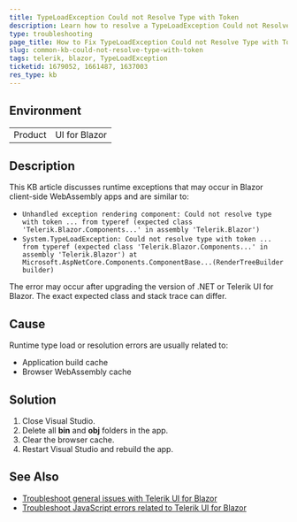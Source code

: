 ```yaml
---
title: TypeLoadException Could not Resolve Type with Token
description: Learn how to resolve a TypeLoadException Could not Resolve Type with Token runtime exception in Blazor WebAssembly apps.
type: troubleshooting
page_title: How to Fix TypeLoadException Could not Resolve Type with Token in Blazor WebAssembly Apps
slug: common-kb-could-not-resolve-type-with-token
tags: telerik, blazor, TypeLoadException
ticketid: 1679052, 1661487, 1637003
res_type: kb
---
```


## Environment

<table>
    <tbody>
        <tr>
            <td>Product</td>
            <td>UI for Blazor</td>
        </tr>
    </tbody>
</table>

## Description

This KB article discusses runtime exceptions that may occur in Blazor client-side WebAssembly apps and are similar to:

* `Unhandled exception rendering component: Could not resolve type with token ... from typeref (expected class 'Telerik.Blazor.Components...' in assembly 'Telerik.Blazor')`
* `System.TypeLoadException: Could not resolve type with token ... from typeref (expected class 'Telerik.Blazor.Components...' in assembly 'Telerik.Blazor') at Microsoft.AspNetCore.Components.ComponentBase...(RenderTreeBuilder builder)`

The error may occur after upgrading the version of .NET or Telerik UI for Blazor. The exact expected class and stack trace can differ.

## Cause

Runtime type load or resolution errors are usually related to:

* Application build cache
* Browser WebAssembly cache

## Solution

1. Close Visual Studio.
1. Delete all **bin** and **obj** folders in the app.
1. Clear the browser cache.
1. Restart Visual Studio and rebuild the app.

## See Also

* [Troubleshoot general issues with Telerik UI for Blazor](slug:troubleshooting-general-issues)
* [Troubleshoot JavaScript errors related to Telerik UI for Blazor](slug:troubleshooting-js-errors)
